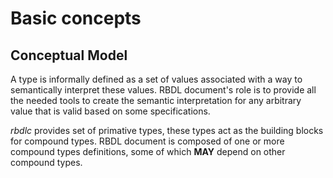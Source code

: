 # Basic concepts

## Conceptual Model

A type is informally defined as a set of values associated with a way to
semantically interpret these values. RBDL document's role is to provide
all the needed tools to create the semantic interpretation for any
arbitrary value that is valid based on some specifications.

*rbdlc* provides set of primative types, these types act as the building
blocks for compound types. RBDL document is composed of one or more
compound types definitions, some of which **MAY** depend on other
compound types.